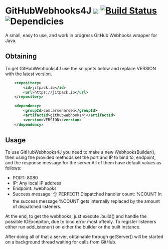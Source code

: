 # GitHubWebhooks4J [![](https://jitpack.io/v/ArsenArsen/GithubWebhooks4J.svg)](https://jitpack.io/#ArsenArsen/GithubWebhooks4J) [![Build Status](https://drone.io/github.com/ArsenArsen/GithubWebhooks4J/status.png)](https://drone.io/github.com/ArsenArsen/GithubWebhooks4J/latest) ![Dependicies](https://www.versioneye.com/user/projects/57c82382968d640049e12720/badge.svg?style=flat-square)
A small, easy to use, and work in progress GitHub Webhooks wrapper for Java.
## Obtaining
To get GitHubWebhooks4J use the snippets below and replace VERSION with the latest version.
```xml
    <repository>
        <id>jitpack.io</id>
        <url>https://jitpack.io</url>
    </repository>
```
```xml
    <dependency>
        <groupId>com.arsenarsen</groupId>
        <artifactId>githubwebhooks4j</artifactId>
        <version>VERSION</version>
    </dependency>
```
## Usage
To use GitHubWebhooks4J you need to make a new WebhooksBuilder(), then using the provided methods set the port and IP to bind to, endpoint, and the response message for the server.All of them have default values as follows:
* PORT: 8080
* IP: Any local IP address
* Endpoint: /webhooks
* Success message: 👌 PERFECT! Dispatched handler count: %COUNT 
In the success message %COUNT gets internally replaced by the amount of dispatched listeners.

At the end, to get the webhooks, just execute .build() and handle the possible IOExcepiton, due to bind error most oftenly. 
To register listeners either run addListener() on either the builder or the built instance.

After doing all of that a server, obtainable through getServer() will be started on a background thread waiting for calls from GitHub.
